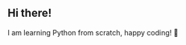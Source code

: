 Hi there!
------------------------------------------------------------------
I am learning Python from scratch, happy coding! 🤖

